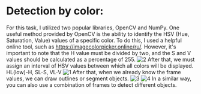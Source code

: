 # Detection by color:
For this task, I utilized two popular libraries, OpenCV and NumPy. One useful method provided by OpenCV is the ability to identify the HSV (Hue, Saturation, Value) values of a specific color. To do this, I used a helpful online tool, such as https://imagecolorpicker.online/ru/. However, it's important to note that the H value must be divided by two, and the S and V values should be calculated as a percentage of 255. 
![2](https://github.com/arik-1998/detection/assets/116187220/b2b41f89-ae11-4717-a6da-05d4fb20760c)
After that, we must assign an interval of HSV values between which all colors will be displayed. HL(low)-H, SL-S, VL-V
![1](https://github.com/arik-1998/detection/assets/116187220/849335ee-3d63-41e7-9c52-307aee2b10c8)
After that, when we already know the frame values, we can draw outlines or segment objects.
![3](https://github.com/arik-1998/detection/assets/116187220/ce9debfe-e297-4bfe-80a7-6a5c5f37644f)
![4](https://github.com/arik-1998/detection/assets/116187220/89d2c0dd-8d44-4c04-9481-c78ff05ab0d4)
In a similar way, you can also use a combination of frames to detect different objects.
